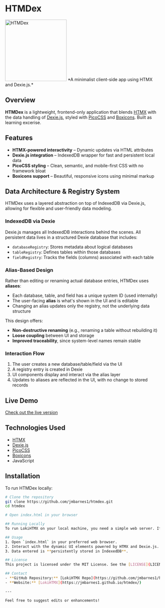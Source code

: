 # HTMDex

<img src="https://jmbarnes1.github.io/htmdex/icon.png" alt="HTMDex" width="200">
*A minimalist client-side app using HTMX and Dexie.js.*

## Overview

**HTMDex** is a lightweight, frontend-only application that blends [HTMX](https://htmx.org/) with the data handling of [Dexie.js](https://dexie.org/), styled with [PicoCSS](https://picocss.com/) and [Boxicons](https://boxicons.com/). Built as learning excerise.

## Features

- **HTMX-powered interactivity** – Dynamic updates via HTML attributes
- **Dexie.js integration** – IndexedDB wrapper for fast and persistent local data
- **PicoCSS styling** – Clean, semantic, and mobile-first CSS with no framework bloat
- **Boxicons support** – Beautiful, responsive icons using minimal markup

## Data Architecture & Registry System

HTMDex uses a layered abstraction on top of IndexedDB via Dexie.js, allowing for flexible and user-friendly data modeling.

### IndexedDB via Dexie

Dexie.js manages all IndexedDB interactions behind the scenes. All persistent data lives in a structured Dexie database that includes:

- `databaseRegistry`: Stores metadata about logical databases
- `tableRegistry`: Defines tables within those databases
- `fieldRegistry`: Tracks the fields (columns) associated with each table

### Alias-Based Design

Rather than editing or renaming actual database entries, HTMDex uses **aliases**:

- Each database, table, and field has a unique system ID (used internally)
- The user-facing **alias** is what's shown in the UI and is editable
- Changing an alias updates only the registry, not the underlying data structure

This design offers:
- **Non-destructive renaming** (e.g., renaming a table without rebuilding it)
- **Loose coupling** between UI and storage
- **Improved traceability**, since system-level names remain stable

### Interaction Flow

1. The user creates a new database/table/field via the UI
2. A registry entry is created in Dexie
3. UI components display and interact via the alias layer
4. Updates to aliases are reflected in the UI, with no change to stored records


## Live Demo

[Check out the live version](https://jmbarnes1.github.io/HTMDex/index.html)

## Technologies Used

- [HTMX](https://htmx.org/)
- [Dexie.js](https://dexie.org/)
- [PicoCSS](https://picocss.com/)
- [Boxicons](https://boxicons.com/)
- JavaScript

## Installation

To run HTMDex locally:

```bash
# Clone the repository
git clone https://github.com/jmbarnes1/htmdex.git
cd htmdex

# Open index.html in your browser

## Running Locally
To run LokiHTMX on your local machine, you need a simple web server. If you open `index.html` directly (using `file://`), some HTMX features may not work as expected.

## Usage
1. Open `index.html` in your preferred web browser.
2. Interact with the dynamic UI elements powered by HTMX and Dexie.js.
3. Data entered is **persistently stored in IndexedDB**.

## License
This project is licensed under the MIT License. See the [LICENSE](LICENSE) file for details.

## Contact
- **GitHub Repository:** [LokiHTMX Repo](https://github.com/jmbarnes1/htmdex)
- **Website:** [LokiHTMX](https://jmbarnes1.github.io/htmdex/)

---

Feel free to suggest edits or enhancements!
